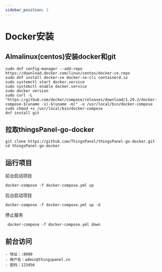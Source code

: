 ```yaml
---
sidebar_position: 2
---
```


# Docker安装

## Almalinux(centos)安装docker和git
```
sudo dnf config-manager --add-repo https://download.docker.com/linux/centos/docker-ce.repo
sudo dnf install docker-ce docker-ce-cli containerd.io
sudo systemctl start docker.service
sudo systemctl enable docker.service
sudo docker version
sudo curl -L "https://github.com/docker/compose/releases/download/1.29.2/docker-compose-$(uname -s)-$(uname -m)" -o /usr/local/bin/docker-compose
sudo chmod +x /usr/local/bin/docker-compose
dnf install git
```

## 拉取thingsPanel-go-docker

```
git clone https://github.com/ThingsPanel/thingsPanel-go-docker.git
cd thingsPanel-go-docker
```


## 运行项目

前台启动项目

 ``` 
 docker-compose -f docker-compose.yml up
 ```

后台启动项目

``` 
docker-compose -f docker-compose.yml up -d
```

停止服务

```
 docker-compose -f docker-compose.yml down
 ```

## 前台访问
```
- 地址：:8080
- 用户名：admin@thingspanel.cn
- 密码：123456
```